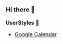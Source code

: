 ### Hi there 👋

**UserStyles** 🎨
- [Google Calendar](https://raw.githubusercontent.com/thiagobraga/google-calendar-userstyles/master/theme.user.css)
